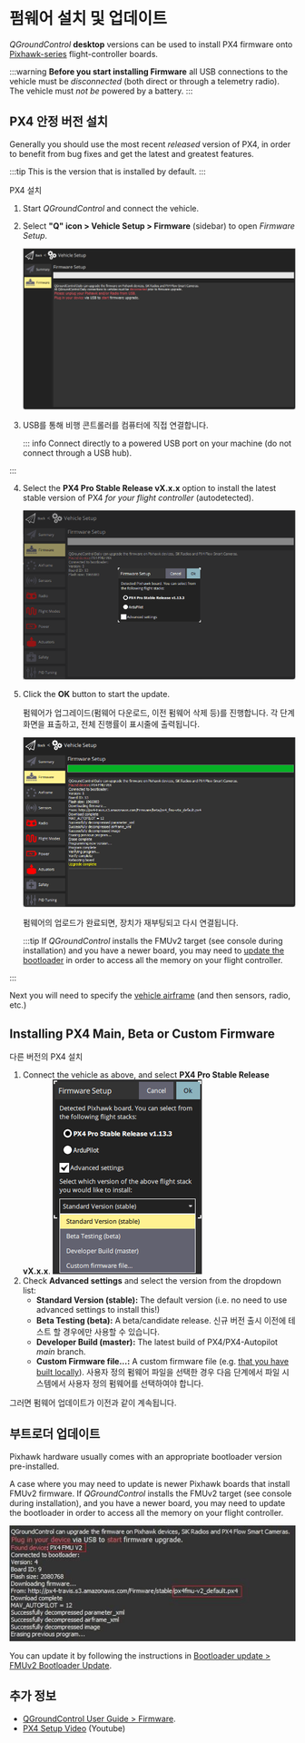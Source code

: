 # 펌웨어 설치 및 업데이트

_QGroundControl_ **desktop** versions can be used to install PX4 firmware onto [Pixhawk-series](../getting_started/flight_controller_selection.md) flight-controller boards.

:::warning
**Before you start installing Firmware** all USB connections to the vehicle must be _disconnected_ (both direct or through a telemetry radio).
The vehicle must _not be_ powered by a battery.
:::

## PX4 안정 버전 설치

Generally you should use the most recent _released_ version of PX4, in order to benefit from bug fixes and get the latest and greatest features.

:::tip
This is the version that is installed by default.
:::

PX4 설치

1. Start _QGroundControl_ and connect the vehicle.

2. Select **"Q" icon > Vehicle Setup > Firmware** (sidebar) to open _Firmware Setup_.

   ![Firmware disconnected](../../assets/qgc/setup/firmware/firmware_disconnected.png)

3. USB를 통해 비행 콘트롤러를 컴퓨터에 직접 연결합니다.

   ::: info
   Connect directly to a powered USB port on your machine (do not connect through a USB hub).

:::

4. Select the **PX4 Pro Stable Release vX.x.x** option to install the latest stable version of PX4 _for your flight controller_ (autodetected).

   ![Install PX4 default](../../assets/qgc/setup/firmware/firmware_connected_default_px4.png)

5. Click the **OK** button to start the update.

   펌웨어가 업그레이드(펌웨어 다운로드, 이전 펌웨어 삭제 등)를 진행합니다.
   각 단계 화면을 표출하고, 전체 진행률이 표시줄에 출력됩니다.

   ![Firmware upgrade complete](../../assets/qgc/setup/firmware/firmware_upgrade_complete.png)

   펌웨어의 업로드가 완료되면, 장치가 재부팅되고 다시 연결됩니다.

   :::tip
   If _QGroundControl_ installs the FMUv2 target (see console during installation) and you have a newer board, you may need to [update the bootloader](#bootloader) in order to access all the memory on your flight controller.

:::

Next you will need to specify the [vehicle airframe](../config/airframe.md) (and then sensors, radio, etc.)

<a id="custom"></a>

## Installing PX4 Main, Beta or Custom Firmware

다른 버전의 PX4 설치

1. Connect the vehicle as above, and select **PX4 Pro Stable Release vX.x.x**.
   ![Install PX4 version](../../assets/qgc/setup/firmware/qgc_choose_firmware.png)
2. Check **Advanced settings** and select the version from the dropdown list:
   - **Standard Version (stable):** The default version (i.e. no need to use advanced settings to install this!)
   - **Beta Testing (beta):** A beta/candidate release.
     신규 버전 출시 이전에 테스트 할 경우에만 사용할 수 있습니다.
   - **Developer Build (master):** The latest build of PX4/PX4-Autopilot _main_ branch.
   - **Custom Firmware file...:** A custom firmware file (e.g. [that you have built locally](../dev_setup/building_px4.md)).
     사용자 정의 펌웨어 파일을 선택한 경우 다음 단계에서 파일 시스템에서 사용자 정의 펌웨어를 선택하여야 합니다.

그러면 펌웨어 업데이트가 이전과 같이 계속됩니다.

<a id="bootloader"></a>

## 부트로더 업데이트

Pixhawk hardware usually comes with an appropriate bootloader version pre-installed.

A case where you may need to update is newer Pixhawk boards that install FMUv2 firmware.
If _QGroundControl_ installs the FMUv2 target (see console during installation), and you have a newer board, you may need to update the bootloader in order to access all the memory on your flight controller.

![FMUv2 update](../../assets/qgc/setup/firmware/bootloader_update.jpg)

You can update it by following the instructions in [Bootloader update > FMUv2 Bootloader Update](../advanced_config/bootloader_update.md#fmuv2-bootloader-update).

## 추가 정보

- [QGroundControl User Guide > Firmware](https://docs.qgroundcontrol.com/master/en/qgc-user-guide/setup_view/firmware.html).
- [PX4 Setup Video](https://youtu.be/91VGmdSlbo4) (Youtube)
